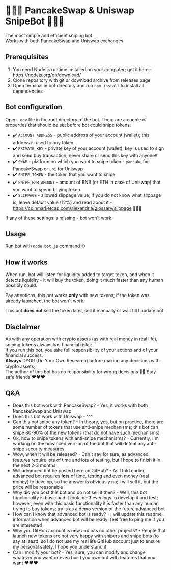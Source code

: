 # 🚀🚀🚀 PancakeSwap & Uniswap SnipeBot 🚀🚀🚀

The most simple and efficient sniping bot.  
Works with both PancakeSwap and Uniswap exchanges.

## Prerequisites

1. You need Node.js runtime installed on your computer; get it here - https://nodejs.org/en/download/
2. Clone repository with git or download archive from releases page
3. Open terminal in bot directory and run `npm install` to install all dependencies

## Bot configuration

Open `.env` file in the root directory of the bot. There are a couple of properties that should be set before bot could snipe tokens:

* ✔️ `ACCOUNT_ADDRESS` - public address of your account (wallet); this address is used to buy token
* ✔️ `PRIVATE_KEY` - private key of your account (wallet); key is used to sign and send buy transaction; never share or send this key with anyone!!!
* ✔️ `SWAP` - platform on which you want to snipe token - `pancake` for PancakeSwap or `uni` for Uniswap
* ✔️ `SNIPE_TOKEN` - the token that you want to snipe
* ✔️ `SNIPE_BNB_AMOUNT` - amount of BNB (or ETH in case of Uniswap) that you want to spend buying token
* ✔️ `SLIPPAGE` - allowed slippage value; if you do not know what slippage is, leave default value (12%) and read about it - https://coinmarketcap.com/alexandria/glossary/slippage 💪💪💪

If any of these settings is missing - bot won't work.

## Usage

Run bot with `node bot.js` command ⚙️

## How it works

When run, bot will listen for liquidity added to target token, and when it detects liquidity - it will buy the token, doing it much faster than any human possibly could.

Pay attentions, this bot works <strong>only</strong> with new tokens; if the token was already launched, the bot won't work.

This bot <strong>does not</strong> sell the token later, sell it manually or wait till I update bot.

## Disclaimer

As with any operation with crypto assets (as with real money in real life), sniping tokens always has financial risks;  
If you run this bot, you take full responsibility of your actions and of your financial success.  
<strong>Always</strong> DYOR (Do Your Own Research) before making any decisions with crypto assets;  
The author of this bot has no responsibility for wrong decisions 🤷‍♀️
Stay safe friends ♥️♥️♥️

## Q&A

* Does this bot work with PancakeSwap? - Yes, it works with both PancakeSwap and Uniswap
* Does this bot work with Uniswap - ^^^
* Can this bot snipe any token? - In theory, yes, but on practice, there are some number of tokens that use anti-snipe mechanisms; this bot can snipe 80-90% of the new tokens (that do not have such mechanisms)
* Ok, how to snipe tokens with anti-snipe mechanisms? - Currently, I'm working on the advanced version of the bot that will defeat any anti-snipe security measures
* Wow, when it will be released? - Can't say for sure, as advanced features require lots of time and lots of testing, but I hope to finish it in the next 2-3 months
* Will advanced bot be posted here on GitHub? - As I told earlier, advanced bot requires <strong>lots</strong> of time, testing and even money (real money) to develop, so the answer is obviously no; I will sell it, but the price will be reasonable
* Why did you post this bot and do not sell it then? - Well, this bot functionality is basic and it took me 3 evenings to develop it and test; however, even with this basic functionality it is faster than any human trying to buy tokens; try is as a demo version of the future advanced bot
* How can I know that advanced bot is ready? - I will update this readme information when advanced bot will be ready; feel free to ping me if you are interested
* Why you GitHub account is new and has no other projects? - People that launch new tokens are not very happy with snipers and snipe bots (to say at least), so I do not use my real life GitHub account just to ensure my personal safety, I hope you understand it
* Can I modify your bot? - Yes, sure, you can modify and change whatever you want or even build you own bot with features that you want ♥️♥️♥️
